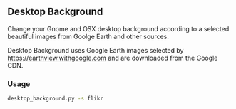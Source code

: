 Desktop Background
----------------
Change your Gnome and OSX desktop background according to a selected beautiful images from Goolge Earth and other sources.

Desktop Background uses Google Earth images selected by https://earthview.withgoogle.com and are downloaded from the Google CDN.

### Usage

```bash
desktop_background.py -s flikr
```

